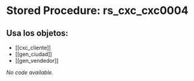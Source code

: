 # Stored Procedure: rs_cxc_cxc0004

## Usa los objetos:
- [[cxc_cliente]]
- [[gen_ciudad]]
- [[gen_vendedor]]

*No code available.*
